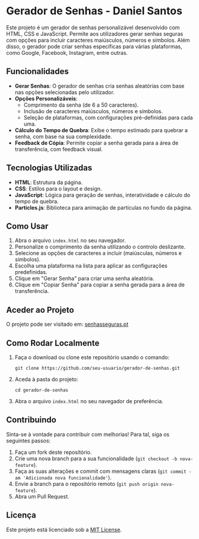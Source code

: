 # Gerador de Senhas - Daniel Santos

Este projeto é um gerador de senhas personalizável desenvolvido com HTML, CSS e JavaScript. Permite aos utilizadores gerar senhas seguras com opções para incluir caracteres maiúsculos, números e símbolos. Além disso, o gerador pode criar senhas específicas para várias plataformas, como Google, Facebook, Instagram, entre outras.

## Funcionalidades

- **Gerar Senhas**: O gerador de senhas cria senhas aleatórias com base nas opções selecionadas pelo utilizador.
- **Opções Personalizáveis**:
  - Comprimento da senha (de 6 a 50 caracteres).
  - Inclusão de caracteres maiúsculos, números e símbolos.
  - Seleção de plataformas, com configurações pré-definidas para cada uma.
- **Cálculo do Tempo de Quebra**: Exibe o tempo estimado para quebrar a senha, com base na sua complexidade.
- **Feedback de Cópia**: Permite copiar a senha gerada para a área de transferência, com feedback visual.

## Tecnologias Utilizadas

- **HTML**: Estrutura da página.
- **CSS**: Estilos para o layout e design.
- **JavaScript**: Lógica para geração de senhas, interatividade e cálculo do tempo de quebra.
- **Particles.js**: Biblioteca para animação de partículas no fundo da página.

## Como Usar

1. Abra o arquivo `index.html` no seu navegador.
2. Personalize o comprimento da senha utilizando o controlo deslizante.
3. Selecione as opções de caracteres a incluir (maiúsculas, números e símbolos).
4. Escolha uma plataforma na lista para aplicar as configurações predefinidas.
5. Clique em "Gerar Senha" para criar uma senha aleatória.
6. Clique em "Copiar Senha" para copiar a senha gerada para a área de transferência.

## Aceder ao Projeto

O projeto pode ser visitado em: [senhasseguras.pt](https://senhasseguras.pt)

## Como Rodar Localmente

1. Faça o download ou clone este repositório usando o comando:
   ```
   git clone https://github.com/seu-usuario/gerador-de-senhas.git
   ```
2. Aceda à pasta do projeto:
   ```
   cd gerador-de-senhas
   ```
3. Abra o arquivo `index.html` no seu navegador de preferência.

## Contribuindo

Sinta-se à vontade para contribuir com melhorias! Para tal, siga os seguintes passos:

1. Faça um fork deste repositório.
2. Crie uma nova branch para a sua funcionalidade (`git checkout -b nova-feature`).
3. Faça as suas alterações e commit com mensagens claras (`git commit -am 'Adicionada nova funcionalidade'`).
4. Envie a branch para o repositório remoto (`git push origin nova-feature`).
5. Abra um Pull Request.

## Licença

Este projeto está licenciado sob a [MIT License](LICENSE).
